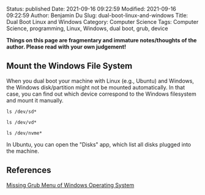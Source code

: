 Status: published
Date: 2021-09-16 09:22:59
Modified: 2021-09-16 09:22:59
Author: Benjamin Du
Slug: dual-boot-linux-and-windows
Title: Dual Boot Linux and Windows
Category: Computer Science
Tags: Computer Science, programming, Linux, Windows, dual boot, grub, device

**Things on this page are fragmentary and immature notes/thoughts of the author. Please read with your own judgement!**

## Mount the Windows File System

When you dual boot your machine with Linux (e.g., Ubuntu) and Windows,
the Windows disk/partition might not be mounted automatically. 
In that case,
you can find out which device correspond to the Windows filesystem
and mount it manually.

```
ls /dev/sd*
```

```
ls /dev/vd*
```

```
ls /dev/nvme*
```

In Ubuntu,
you can open the "Disks" app,
which list all disks plugged into the machine.

## References

[Missing Grub Menu of Windows Operating System](http://www.legendu.net/en/blog/missing-grub-windows)